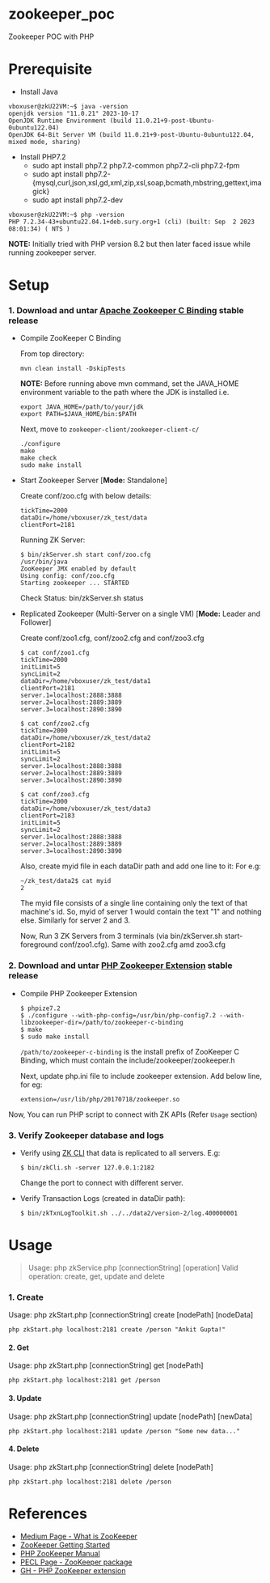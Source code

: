 # zookeeper_poc
Zookeeper POC with PHP

# Prerequisite
- Install Java
```
vboxuser@zkU22VM:~$ java -version
openjdk version "11.0.21" 2023-10-17
OpenJDK Runtime Environment (build 11.0.21+9-post-Ubuntu-0ubuntu122.04)
OpenJDK 64-Bit Server VM (build 11.0.21+9-post-Ubuntu-0ubuntu122.04, mixed mode, sharing)
```
- Install PHP7.2
  - sudo apt install php7.2 php7.2-common php7.2-cli php7.2-fpm
  - sudo apt install php7.2-{mysql,curl,json,xsl,gd,xml,zip,xsl,soap,bcmath,mbstring,gettext,imagick}
  - sudo apt install php7.2-dev
```
vboxuser@zkU22VM:~$ php -version
PHP 7.2.34-43+ubuntu22.04.1+deb.sury.org+1 (cli) (built: Sep  2 2023 08:01:34) ( NTS )
```
**NOTE:** Initially tried with PHP version 8.2 but then later faced issue while running zookeeper server.

# Setup

### 1. Download and untar [Apache Zookeeper C Binding](https://zookeeper.apache.org/releases.html) stable release

- Compile ZooKeeper C Binding

  From top directory:
  ```
  mvn clean install -DskipTests
  ```
  **NOTE:** Before running above mvn command, set the JAVA_HOME environment variable to the path where the JDK is installed i.e.
  ```
  export JAVA_HOME=/path/to/your/jdk
  export PATH=$JAVA_HOME/bin:$PATH
  ```
  Next, move to `zookeeper-client/zookeeper-client-c/`
  ```
  ./configure
  make
  make check
  sudo make install
  ```

- Start Zookeeper Server [**Mode:** Standalone] 

  Create conf/zoo.cfg with below details:
  ```
  tickTime=2000
  dataDir=/home/vboxuser/zk_test/data
  clientPort=2181
  ```
  Running ZK Server:
  ```
  $ bin/zkServer.sh start conf/zoo.cfg 
  /usr/bin/java
  ZooKeeper JMX enabled by default
  Using config: conf/zoo.cfg
  Starting zookeeper ... STARTED
  ```
  Check Status: bin/zkServer.sh status

- Replicated Zookeeper (Multi-Server on a single VM) [**Mode:** Leader and Follower] 

  Create conf/zoo1.cfg, conf/zoo2.cfg and conf/zoo3.cfg
  ```
  $ cat conf/zoo1.cfg 
  tickTime=2000
  initLimit=5
  syncLimit=2
  dataDir=/home/vboxuser/zk_test/data1
  clientPort=2181
  server.1=localhost:2888:3888
  server.2=localhost:2889:3889
  server.3=localhost:2890:3890

  $ cat conf/zoo2.cfg 
  tickTime=2000
  dataDir=/home/vboxuser/zk_test/data2
  clientPort=2182
  initLimit=5
  syncLimit=2
  server.1=localhost:2888:3888
  server.2=localhost:2889:3889
  server.3=localhost:2890:3890

  $ cat conf/zoo3.cfg 
  tickTime=2000
  dataDir=/home/vboxuser/zk_test/data3
  clientPort=2183
  initLimit=5
  syncLimit=2
  server.1=localhost:2888:3888
  server.2=localhost:2889:3889
  server.3=localhost:2890:3890
  ```
  Also, create myid file in each dataDir path and add one line to it:
  For e.g:
  ```
  ~/zk_test/data2$ cat myid
  2
  ```
  The myid file consists of a single line containing only the text of that machine's id. So, myid of server 1 would contain the text "1" and nothing     else. Similarly for server 2 and 3.

  Now, Run 3 ZK Servers from 3 terminals (via bin/zkServer.sh start-foreground conf/zoo1.cfg). Same with zoo2.cfg amd zoo3.cfg

### 2. Download and untar [PHP Zookeeper Extension](https://pecl.php.net/package/zookeeper) stable release

- Compile PHP Zookeeper Extension
  ```
  $ phpize7.2
  $ ./configure --with-php-config=/usr/bin/php-config7.2 --with-libzookeeper-dir=/path/to/zookeeper-c-binding
  $ make
  $ sudo make install
  ```
  `/path/to/zookeeper-c-binding` is the install prefix of ZooKeeper C Binding, which must contain the include/zookeeper/zookeeper.h

  Next, update php.ini file to include zookeeper extension. Add below line, for eg:
  ```
  extension=/usr/lib/php/20170718/zookeeper.so
  ```

Now, You can run PHP script to connect with ZK APIs (Refer `Usage` section)

### 3. Verify Zookeeper database and logs

- Verify using [ZK CLI](https://zookeeper.apache.org/doc/current/zookeeperCLI.html) that data is replicated to all servers.
  E.g:
  ```
  $ bin/zkCli.sh -server 127.0.0.1:2182
  ```
  Change the port to connect with different server.

- Verify Transaction Logs (created in dataDir path):
  ```
  $ bin/zkTxnLogToolkit.sh ../../data2/version-2/log.400000001
  ```

# Usage

> Usage: php zkService.php [connectionString] [operation] Valid operation: create, get, update and delete

### 1. Create

  Usage: php zkStart.php [connectionString] create [nodePath] [nodeData]
  ```
  php zkStart.php localhost:2181 create /person "Ankit Gupta!"
  ```

#### 2. Get

  Usage: php zkStart.php [connectionString] get [nodePath]
  ```
  php zkStart.php localhost:2181 get /person
  ```

#### 3. Update

  Usage: php zkStart.php [connectionString] update [nodePath] [newData]
  ```
  php zkStart.php localhost:2181 update /person "Some new data..."
  ```

#### 4. Delete

  Usage: php zkStart.php [connectionString] delete [nodePath]
  ```
  php zkStart.php localhost:2181 delete /person
  ```

# References
- [Medium Page - What is ZooKeeper](https://medium.com/@gavindya/what-is-zookeeper-db8dfc30fc9b)
- [ZooKeeper Getting Started](https://zookeeper.apache.org/doc/current/zookeeperStarted.html)
- [PHP ZooKeeper Manual](https://www.php.net/manual/en/book.zookeeper.php)
- [PECL Page - ZooKeeper package](https://pecl.php.net/package/zookeeper)
- [GH - PHP ZooKeeper extension](https://github.com/php-zookeeper/php-zookeeper)
